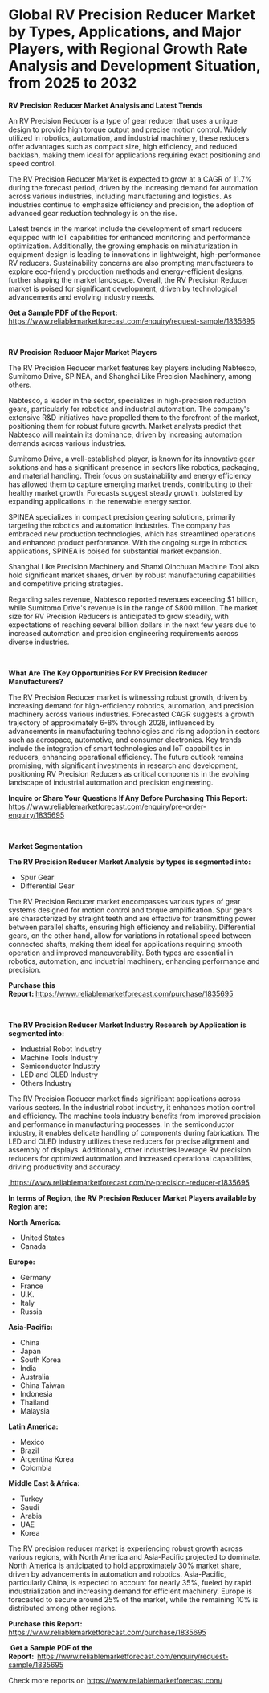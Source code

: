 <p><h1>Global RV Precision Reducer Market by Types, Applications, and Major Players, with Regional Growth Rate Analysis and Development Situation, from 2025 to 2032</h1></p><p><strong>RV Precision Reducer Market Analysis and Latest Trends</strong></p>
<p><p>An RV Precision Reducer is a type of gear reducer that uses a unique design to provide high torque output and precise motion control. Widely utilized in robotics, automation, and industrial machinery, these reducers offer advantages such as compact size, high efficiency, and reduced backlash, making them ideal for applications requiring exact positioning and speed control. </p><p>The RV Precision Reducer Market is expected to grow at a CAGR of 11.7% during the forecast period, driven by the increasing demand for automation across various industries, including manufacturing and logistics. As industries continue to emphasize efficiency and precision, the adoption of advanced gear reduction technology is on the rise. </p><p>Latest trends in the market include the development of smart reducers equipped with IoT capabilities for enhanced monitoring and performance optimization. Additionally, the growing emphasis on miniaturization in equipment design is leading to innovations in lightweight, high-performance RV reducers. Sustainability concerns are also prompting manufacturers to explore eco-friendly production methods and energy-efficient designs, further shaping the market landscape. Overall, the RV Precision Reducer market is poised for significant development, driven by technological advancements and evolving industry needs.</p></p>
<p><strong>Get a Sample PDF of the Report:&nbsp;</strong> <a href="https://www.reliablemarketforecast.com/enquiry/request-sample/1835695?utm_campaign=2288&utm_medium=2&utm_source=Github&utm_content=ia&utm_term=26032025&utm_id=rv-precision-reducer">https://www.reliablemarketforecast.com/enquiry/request-sample/1835695</a></p>
<p>&nbsp;</p>
<p><strong>RV Precision Reducer Major Market Players</strong></p>
<p><p>The RV Precision Reducer market features key players including Nabtesco, Sumitomo Drive, SPINEA, and Shanghai Like Precision Machinery, among others. </p><p>Nabtesco, a leader in the sector, specializes in high-precision reduction gears, particularly for robotics and industrial automation. The company's extensive R&D initiatives have propelled them to the forefront of the market, positioning them for robust future growth. Market analysts predict that Nabtesco will maintain its dominance, driven by increasing automation demands across various industries.</p><p>Sumitomo Drive, a well-established player, is known for its innovative gear solutions and has a significant presence in sectors like robotics, packaging, and material handling. Their focus on sustainability and energy efficiency has allowed them to capture emerging market trends, contributing to their healthy market growth. Forecasts suggest steady growth, bolstered by expanding applications in the renewable energy sector.</p><p>SPINEA specializes in compact precision gearing solutions, primarily targeting the robotics and automation industries. The company has embraced new production technologies, which has streamlined operations and enhanced product performance. With the ongoing surge in robotics applications, SPINEA is poised for substantial market expansion.</p><p>Shanghai Like Precision Machinery and Shanxi Qinchuan Machine Tool also hold significant market shares, driven by robust manufacturing capabilities and competitive pricing strategies.</p><p>Regarding sales revenue, Nabtesco reported revenues exceeding $1 billion, while Sumitomo Drive's revenue is in the range of $800 million. The market size for RV Precision Reducers is anticipated to grow steadily, with expectations of reaching several billion dollars in the next few years due to increased automation and precision engineering requirements across diverse industries.</p></p>
<p>&nbsp;</p>
<p><strong>What Are The Key Opportunities For RV Precision Reducer Manufacturers?</strong></p>
<p><p>The RV Precision Reducer market is witnessing robust growth, driven by increasing demand for high-efficiency robotics, automation, and precision machinery across various industries. Forecasted CAGR suggests a growth trajectory of approximately 6-8% through 2028, influenced by advancements in manufacturing technologies and rising adoption in sectors such as aerospace, automotive, and consumer electronics. Key trends include the integration of smart technologies and IoT capabilities in reducers, enhancing operational efficiency. The future outlook remains promising, with significant investments in research and development, positioning RV Precision Reducers as critical components in the evolving landscape of industrial automation and precision engineering.</p></p>
<p><strong>Inquire or Share Your Questions If Any Before Purchasing This Report:</strong> <a href="https://www.reliablemarketforecast.com/enquiry/pre-order-enquiry/1835695?utm_campaign=2288&utm_medium=2&utm_source=Github&utm_content=ia&utm_term=26032025&utm_id=rv-precision-reducer">https://www.reliablemarketforecast.com/enquiry/pre-order-enquiry/1835695</a></p>
<p>&nbsp;</p>
<p><strong>Market Segmentation</strong></p>
<p><strong>The RV Precision Reducer Market Analysis by types is segmented into:</strong></p>
<p><ul><li>Spur Gear</li><li>Differential Gear</li></ul></p>
<p><p>The RV Precision Reducer market encompasses various types of gear systems designed for motion control and torque amplification. Spur gears are characterized by straight teeth and are effective for transmitting power between parallel shafts, ensuring high efficiency and reliability. Differential gears, on the other hand, allow for variations in rotational speed between connected shafts, making them ideal for applications requiring smooth operation and improved maneuverability. Both types are essential in robotics, automation, and industrial machinery, enhancing performance and precision.</p></p>
<p><strong>Purchase this Report:&nbsp;</strong><a href="https://www.reliablemarketforecast.com/purchase/1835695?utm_campaign=2288&utm_medium=2&utm_source=Github&utm_content=ia&utm_term=26032025&utm_id=rv-precision-reducer">https://www.reliablemarketforecast.com/purchase/1835695</a></p>
<p>&nbsp;</p>
<p><strong>The RV Precision Reducer Market Industry Research by Application is segmented into:</strong></p>
<p><ul><li>Industrial Robot Industry</li><li>Machine Tools Industry</li><li>Semiconductor Industry</li><li>LED and OLED Industry</li><li>Others Industry</li></ul></p>
<p><p>The RV Precision Reducer market finds significant applications across various sectors. In the industrial robot industry, it enhances motion control and efficiency. The machine tools industry benefits from improved precision and performance in manufacturing processes. In the semiconductor industry, it enables delicate handling of components during fabrication. The LED and OLED industry utilizes these reducers for precise alignment and assembly of displays. Additionally, other industries leverage RV precision reducers for optimized automation and increased operational capabilities, driving productivity and accuracy.</p></p>
<p><a href="https://www.reliablemarketforecast.com/rv-precision-reducer-r1835695?utm_campaign=2288&utm_medium=2&utm_source=Github&utm_content=ia&utm_term=26032025&utm_id=rv-precision-reducer">&nbsp;https://www.reliablemarketforecast.com/rv-precision-reducer-r1835695</a></p>
<p><strong>In terms of Region, the RV Precision Reducer Market Players available by Region are:</strong></p>
<p>
    <p> <strong> North America: </strong>
        <ul>
            <li>United States</li>
            <li>Canada</li>
        </ul>
        </p> 
    <p> <strong> Europe: </strong>
        <ul>
            <li>Germany</li>
            <li>France</li>
            <li>U.K.</li>
            <li>Italy</li>
            <li>Russia</li>
        </ul>
        </p> 
    <p> <strong> Asia-Pacific: </strong>
        <ul>
            <li>China</li>
            <li>Japan</li>
            <li>South Korea</li>
            <li>India</li>
            <li>Australia</li>
            <li>China Taiwan</li>
            <li>Indonesia</li>
            <li>Thailand</li>
            <li>Malaysia</li>
        </ul>
        </p> 
    <p> <strong> Latin America: </strong>
        <ul>
            <li>Mexico</li>
            <li>Brazil</li>
            <li>Argentina Korea</li>
            <li>Colombia</li>
        </ul>
        </p> 
    <p> <strong> Middle East & Africa: </strong>
        <ul>
            <li>Turkey</li>
            <li>Saudi</li>
            <li>Arabia</li>
            <li>UAE</li>
            <li>Korea</li>
        </ul>
    </p>
    </p>
<p><p>The RV precision reducer market is experiencing robust growth across various regions, with North America and Asia-Pacific projected to dominate. North America is anticipated to hold approximately 30% market share, driven by advancements in automation and robotics. Asia-Pacific, particularly China, is expected to account for nearly 35%, fueled by rapid industrialization and increasing demand for efficient machinery. Europe is forecasted to secure around 25% of the market, while the remaining 10% is distributed among other regions.</p></p>
<p><strong>Purchase this Report: </strong><a href="https://www.reliablemarketforecast.com/purchase/1835695?utm_campaign=2288&utm_medium=2&utm_source=Github&utm_content=ia&utm_term=26032025&utm_id=rv-precision-reducer">https://www.reliablemarketforecast.com/purchase/1835695</a></p>
<p>&nbsp;<strong>Get a Sample PDF of the Report:&nbsp;&nbsp;</strong><a href="https://www.reliablemarketforecast.com/enquiry/request-sample/1835695?utm_campaign=2288&utm_medium=2&utm_source=Github&utm_content=ia&utm_term=26032025&utm_id=rv-precision-reducer">https://www.reliablemarketforecast.com/enquiry/request-sample/1835695</a></p>
<p><strong></strong></p>
<p>Check more reports on <a href="https://www.reliablemarketforecast.com/?utm_campaign=2288&utm_medium=2&utm_source=Github&utm_content=ia&utm_term=26032025&utm_id=rv-precision-reducer">https://www.reliablemarketforecast.com/</a></p>